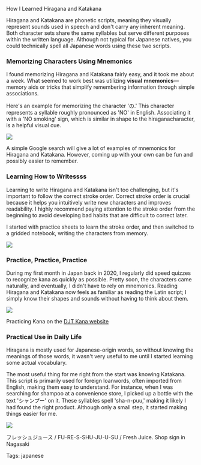 How I Learned Hiragana and Katakana

Hiragana and Katakana are phonetic scripts, meaning they visually represent sounds used in speech and don't carry any inherent meaning. Both character sets share the same syllables but serve different purposes within the written language. Although not typical for Japanese natives, you could technically spell all Japanese words using these two scripts.

### Memorizing Characters Using Mnemonics

I found memorizing Hiragana and Katakana fairly easy, and it took me about a week. What seemed to work best was utilizing **visual** **mnemonics**—memory aids or tricks that simplify remembering information through simple associations.  
  
Here's an example for memorizing the character 'の.' This character represents a syllable roughly pronounced as 'NO' in English. Associating it with a 'NO smoking' sign, which is similar in shape to the hiraganacharacter, is a helpful visual cue.

![](https://www.wabisebi.com/content/images/2024/09/WS_No_smoking_v2.png)

A simple Google search will give a lot of examples of mnemonics for Hiragana and Katakana. However, coming up with your own can be fun and possibly easier to remember.

### Learning How to Writessss

Learning to write Hiragana and Katakana isn't too challenging, but it's important to follow the correct stroke order. Correct stroke order is crucial because it helps you intuitively write new characters and improves readability. I highly recommend paying attention to the stroke order from the beginning to avoid developing bad habits that are difficult to correct later.

I started with practice sheets to learn the stroke order, and then switched to a gridded notebook, writing the characters from memory.

![](https://www.wabisebi.com/content/images/2024/07/Kana_Writing-1.png)

### Practice, Practice, Practice

During my first month in Japan back in 2020, I regularly did speed quizzes to recognize kana as quickly as possible. Pretty soon, the characters came naturally, and eventually, I didn't have to rely on mnemonics. Reading Hiragana and Katakana now feels as familiar as reading the Latin script; I simply know their shapes and sounds without having to think about them.

![](https://www.wabisebi.com/content/images/2023/09/kana-1.gif)

Practicing Kana on the [DJT Kana website](https://djtguide.neocities.org/kana/?ref=wabisebi.com)

### Practical Use in Daily Life

Hiragana is mostly used for Japanese-origin words, so without knowing the meanings of those words, it wasn't very useful to me until I started learning some actual vocabulary.

The most useful thing for me right from the start was knowing Katakana. This script is primarily used for foreign loanwords, often imported from English, making them easy to understand. For instance, when I was searching for shampoo at a convenience store, I picked up a bottle with the text 'シャンプー' on it. These syllables spell 'sha-n-puu,' making it likely I had found the right product. Although only a small step, it started making things easier for me.

![](https://www.wabisebi.com/content/images/2024/08/Nagasaki_sign@2x-2.png)

フレッシュジュース / FU-RE-S-SHU-JU-U-SU / Fresh Juice. Shop sign in Nagasaki

Tags: japanese

